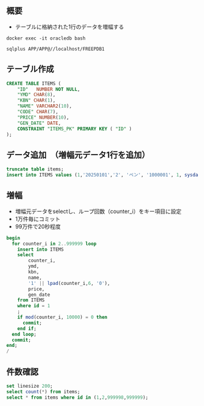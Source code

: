 ## 概要

* テーブルに格納された1行のデータを増幅する

```shell
docker exec -it oracledb bash

sqlplus APP/APP@//localhost/FREEPDB1
```

## テーブル作成
```sql
CREATE TABLE ITEMS (
    "ID"   NUMBER NOT NULL,
    "YMD" CHAR(8),
    "KBN" CHAR(1),
    "NAME" VARCHAR2(10),
    "CODE" CHAR(7),
    "PRICE" NUMBER(10),
    "GEN_DATE" DATE,
    CONSTRAINT "ITEMS_PK" PRIMARY KEY ( "ID" )
);
```

## データ追加　（増幅元データ1行を追加）
```sql
truncate table items;
insert into ITEMS values (1,'20250101','2', 'ペン', '1000001', 1, sysdate);
```

## 増幅
* 増幅元データをselectし、ループ回数（counter_i）をキー項目に設定
* 1万件毎にコミット
* 99万件で20秒程度
```sql
begin
  for counter_i in 2..999999 loop
    insert into ITEMS
    select
        counter_i,
        ymd,
        kbn,
        name,
        '1' || lpad(counter_i,6, '0'),
        price,
        gen_date
    from ITEMS
    where id = 1
    ;
    if mod(counter_i, 10000) = 0 then
      commit;
    end if;
  end loop;
  commit;
end;
/
```

## 件数確認
```sql
set linesize 200;
select count(*) from items;
select * from items where id in (1,2,999998,999999);
```